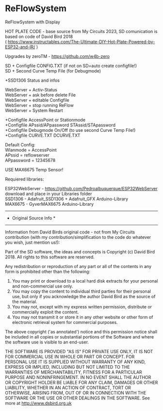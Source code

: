 # ReFlowSystem
ReFlowSystem with Display 

HOT PLATE CODE - base source from My Circuits 2023, SD comunication is based on code of David Bird 2018<br>
( https://www.instructables.com/The-Ultimate-DIY-Hot-Plate-Powered-by-ESP32-and-IR/ )<br>

    
 Upgrades by zeroTM - https://github.com/w4b-zero<br>
 
 SD + Configfile CONFIG.TXT (if not on SD=auto create configfile!)<br>
 SD + Second Curve Temp File (for Debugmode)<br>

 +SSD1306 Status and infos<br>

 WebServer + Activ-Status<br>
 WebServer + ask before delete File<br>
 WebServer + editable Configfile<br>
 WebServer + stop running ReFlow<br>
 WebServer + System Restart<br>

 +Configfile AccessPoint or Stationmode<br>
 +Configfile APssid/APpassword STAssid/STApassword<br>
 +Configfile Debugmode On/Off (to use second Curve Temp File!)<br>
 +Configfile CURVE.TXT DCURVE.TXT<br>

 Default Config:<br>
 Wlanmode = AccessPoint<br>
 APssid = reflowserver<br>
 APpassword = 12345678<br>

 USE MAX6675 Temp Sensor!<br>

 Requiered libraries:<br>

 ESP32WebServer - https://github.com/Pedroalbuquerque/ESP32WebServer download and place in your Libraries folder<br>
 SSD1306 - Adafruit_SSD1306 + Adafruit_GFX Arduino-Library<br>
 MAX6675 - GyverMAX6675 Arduino-Library<br>

 ************************
 * Original Source Info *
 ************************
 Information from David Birds original code - not from My Circuits contribution (with my contribution/simplification to the code do whatever you wish, just mention us!):
  
 Part of the SD software, the ideas and concepts is Copyright (c) David Bird 2018. All rights to this software are reserved.
 
 Any redistribution or reproduction of any part or all of the contents in any form is prohibited other than the following:
 1. You may print or download to a local hard disk extracts for your personal and non-commercial use only.
 2. You may copy the content to individual third parties for their personal use, but only if you acknowledge the author David Bird as the source of the material.
 3. You may not, except with my express written permission, distribute or commercially exploit the content.
 4. You may not transmit it or store it in any other website or other form of electronic retrieval system for commercial purposes.

 The above copyright ('as annotated') notice and this permission notice shall be included in all copies or substantial portions of the Software and where the
 software use is visible to an end-user.
 
 THE SOFTWARE IS PROVIDED "AS IS" FOR PRIVATE USE ONLY, IT IS NOT FOR COMMERCIAL USE IN WHOLE OR PART OR CONCEPT. FOR PERSONAL USE IT IS SUPPLIED WITHOUT WARRANTY 
 OF ANY KIND, EXPRESS OR IMPLIED, INCLUDING BUT NOT LIMITED TO THE WARRANTIES OF MERCHANTABILITY, FITNESS FOR A PARTICULAR PURPOSE AND NONINFRINGEMENT.
 IN NO EVENT SHALL THE AUTHOR OR COPYRIGHT HOLDER BE LIABLE FOR ANY CLAIM, DAMAGES OR OTHER LIABILITY, WHETHER IN AN ACTION OF CONTRACT, TORT OR OTHERWISE, ARISING 
 FROM, OUT OF OR IN CONNECTION WITH THE SOFTWARE OR THE USE OR OTHER DEALINGS IN THE SOFTWARE.
 See more at http://www.dsbird.org.uk
 
